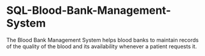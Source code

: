 # SQL-Blood-Bank-Management-System
The Blood Bank Management System helps blood banks to maintain records of the quality of the blood and its availability whenever a patient requests it.
